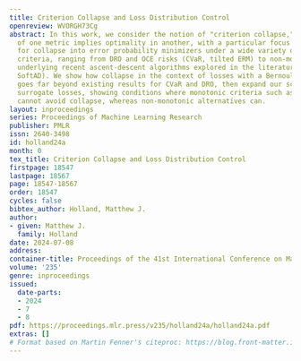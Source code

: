 ```yaml
---
title: Criterion Collapse and Loss Distribution Control
openreview: WVORGH73Cg
abstract: In this work, we consider the notion of "criterion collapse," in which optimization
  of one metric implies optimality in another, with a particular focus on conditions
  for collapse into error probability minimizers under a wide variety of learning
  criteria, ranging from DRO and OCE risks (CVaR, tilted ERM) to non-monotonic criteria
  underlying recent ascent-descent algorithms explored in the literature (Flooding,
  SoftAD). We show how collapse in the context of losses with a Bernoulli distribution
  goes far beyond existing results for CVaR and DRO, then expand our scope to include
  surrogate losses, showing conditions where monotonic criteria such as tilted ERM
  cannot avoid collapse, whereas non-monotonic alternatives can.
layout: inproceedings
series: Proceedings of Machine Learning Research
publisher: PMLR
issn: 2640-3498
id: holland24a
month: 0
tex_title: Criterion Collapse and Loss Distribution Control
firstpage: 18547
lastpage: 18567
page: 18547-18567
order: 18547
cycles: false
bibtex_author: Holland, Matthew J.
author:
- given: Matthew J.
  family: Holland
date: 2024-07-08
address:
container-title: Proceedings of the 41st International Conference on Machine Learning
volume: '235'
genre: inproceedings
issued:
  date-parts:
  - 2024
  - 7
  - 8
pdf: https://proceedings.mlr.press/v235/holland24a/holland24a.pdf
extras: []
# Format based on Martin Fenner's citeproc: https://blog.front-matter.io/posts/citeproc-yaml-for-bibliographies/
---
```

